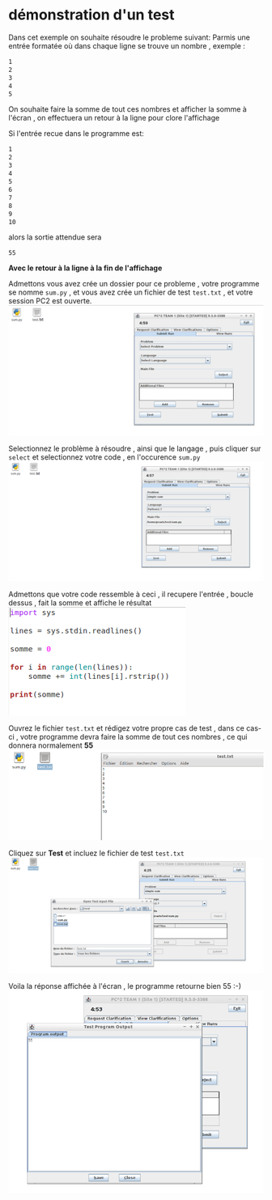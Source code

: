 # démonstration d'un test

Dans cet exemple on souhaite résoudre le probleme suivant:
Parmis une entrée formatée où dans chaque ligne se trouve un nombre , exemple :
```
1
2
3
4
5
```

On souhaite faire la somme de tout ces nombres et afficher la somme à l'écran , on effectuera un retour à la ligne pour clore l'affichage

Si l'entrée recue dans le programme est:
```
1
2
3
4
5
6
7
8
9
10
```

alors la sortie attendue sera

```
55

```

**Avec le retour à la ligne à la fin de l'affichage**

Admettons vous avez crée un dossier pour ce probleme , votre programme se nomme ```sum.py``` , et vous avez crée un fichier de test ```test.txt``` , et votre session PC2 est ouverte.
![Alt text](https://github.com/GRnice/ConcoursJuin/blob/master/PriseEnMain/StepOneTest.PNG?raw=true "")

Selectionnez le problème à résoudre , ainsi que le langage , puis cliquer sur ```select``` et selectionnez votre code , en l'occurence ```sum.py ```
![Alt text](https://github.com/GRnice/ConcoursJuin/blob/master/PriseEnMain/StepTwoTest.PNG?raw=true "")

Admettons que votre code ressemble à ceci , il recupere l'entrée , boucle dessus , fait la somme et affiche le résultat
![Alt text](https://github.com/GRnice/ConcoursJuin/blob/master/PriseEnMain/StepThreeTest.PNG?raw=true "")

Ouvrez le fichier ```test.txt``` et rédigez votre propre cas de test , dans ce cas-ci , votre programme devra faire la somme de tout ces nombres , ce qui donnera normalement **55**
![Alt text](https://github.com/GRnice/ConcoursJuin/blob/master/PriseEnMain/StepFourTest.PNG?raw=true "")

Cliquez sur **Test** et incluez le fichier de test ```test.txt```
![Alt text](https://github.com/GRnice/ConcoursJuin/blob/master/PriseEnMain/StepFiveTest.PNG?raw=true "")

Voila la réponse affichée à l'écran , le programme retourne bien 55 :-)
![Alt text](https://github.com/GRnice/ConcoursJuin/blob/master/PriseEnMain/StepSixTest.PNG?raw=true "")
